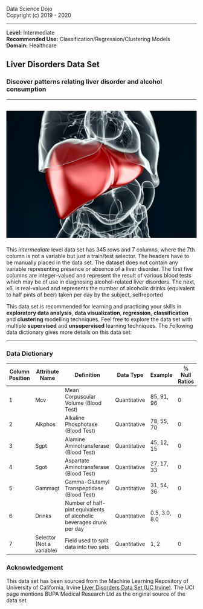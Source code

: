 Data Science Dojo <br/>
Copyright (c) 2019 - 2020

---

**Level:** Intermediate <br/>
**Recommended Use:** Classification/Regression/Clustering Models<br/>
**Domain:** Healthcare<br/>

## Liver Disorders Data Set

### Discover patterns relating liver disorder and alcohol consumption


---
![](1265.jpg)
---

This *intermediate* level data set has 345 rows and 7 columns, where the 7th column is not a variable but just a train/test selector. The headers have to be manually placed in the data set.
The dataset does not contain any variable representing presence or absence of a liver disorder.
The first five columns are integer-valued and represent the result of various blood tests which may be of use in diagnosing alcohol-related liver disorders. The next, x6,  is real-valued and represents the number of alcoholic drinks (equivalent to half pints of beer) taken per day by the subject, selfreported 

This data set is recommended for learning and practicing your skills in **exploratory data analysis**, **data visualization**, **regression**, **classification** and **clustering** modelling techniques.
Feel free to explore the data set with multiple **supervised** and **unsupervised** learning techniques.
The Following data dictionary gives more details on this data set:

---

### Data Dictionary

| Column   Position 	| Attribute Name            	| Definition                                                           	| Data Type    	| Example       	| % Null Ratios 	|
|-------------------	|---------------------------	|----------------------------------------------------------------------	|--------------	|---------------	|---------------	|
| 1                 	| Mcv                       	| Mean Corpuscular Volume (Blood Test)                                 	| Quantitative 	| 85, 91, 96    	| 0             	|
| 2                 	| Alkphos                   	| Alkaline Phosphotase (Blood Test)                                    	| Quantitative 	| 78, 55, 70    	| 0             	|
| 3                 	| Sgpt                      	| Alamine Aminotransferase (Blood Test)                                	| Quantitative 	| 45, 12, 15    	| 0             	|
| 4                 	| Sgot                      	| Aspartate Aminotransferase (Blood Test)                              	| Quantitative 	| 27, 17, 33    	| 0             	|
| 5                 	| Gammagt                   	| Gamma-Glutamyl Transpeptidase (Blood Test)                           	| Quantitative 	| 31, 54, 36    	| 0             	|
| 6                 	| Drinks                    	| Number of half-pint equivalents of alcoholic beverages drunk per day 	| Quantitative 	| 0.5, 3.0, 8.0 	| 0             	|
| 7                 	| Selector (Not a variable) 	| Field used to split data into two sets                               	| Quantitative 	| 1, 2          	| 0             	|

### Acknowledgement

This data set has been sourced from the Machine Learning Repository of University of California, Irvine [Liver Disorders Data Set (UC Irvine)](https://archive.ics.uci.edu/ml/datasets/Liver+Disorders).
The UCI page mentions BUPA Medical Research Ltd as the original source of the data set.  
